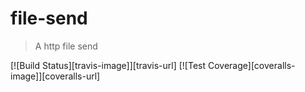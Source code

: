 file-send
=========

>A http file send

[![Build Status][travis-image]][travis-url]
[![Test Coverage][coveralls-image]][coveralls-url]
